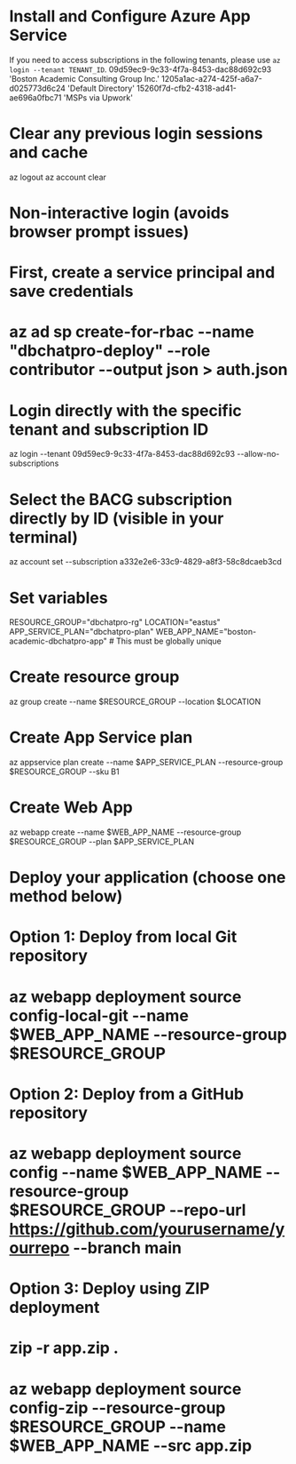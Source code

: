 # Install and Configure Azure App Service 
 If you need to access subscriptions in the following tenants, please use `az login --tenant TENANT_ID`.
09d59ec9-9c33-4f7a-8453-dac88d692c93 'Boston Academic Consulting Group Inc.'
1205a1ac-a274-425f-a6a7-d025773d6c24 'Default Directory'
15260f7d-cfb2-4318-ad41-ae696a0fbc71 'MSPs via Upwork'

# Clear any previous login sessions and cache
az logout
az account clear

# Non-interactive login (avoids browser prompt issues)
# First, create a service principal and save credentials
# az ad sp create-for-rbac --name "dbchatpro-deploy" --role contributor --output json > auth.json

# Login directly with the specific tenant and subscription ID
az login --tenant 09d59ec9-9c33-4f7a-8453-dac88d692c93 --allow-no-subscriptions

# Select the BACG subscription directly by ID (visible in your terminal)
az account set --subscription a332e2e6-33c9-4829-a8f3-58c8dcaeb3cd

# Set variables
RESOURCE_GROUP="dbchatpro-rg"
LOCATION="eastus"
APP_SERVICE_PLAN="dbchatpro-plan"
WEB_APP_NAME="boston-academic-dbchatpro-app"  # This must be globally unique

# Create resource group
az group create --name $RESOURCE_GROUP --location $LOCATION

# Create App Service plan
az appservice plan create --name $APP_SERVICE_PLAN --resource-group $RESOURCE_GROUP --sku B1

# Create Web App
az webapp create --name $WEB_APP_NAME --resource-group $RESOURCE_GROUP --plan $APP_SERVICE_PLAN

# Deploy your application (choose one method below)

# Option 1: Deploy from local Git repository
# az webapp deployment source config-local-git --name $WEB_APP_NAME --resource-group $RESOURCE_GROUP

# Option 2: Deploy from a GitHub repository
# az webapp deployment source config --name $WEB_APP_NAME --resource-group $RESOURCE_GROUP --repo-url https://github.com/yourusername/yourrepo --branch main

# Option 3: Deploy using ZIP deployment
# zip -r app.zip .
# az webapp deployment source config-zip --resource-group $RESOURCE_GROUP --name $WEB_APP_NAME --src app.zip